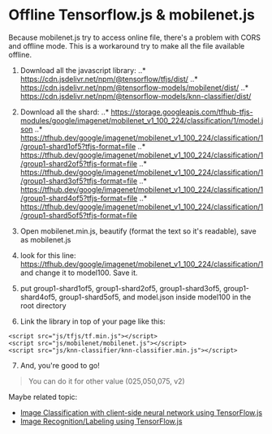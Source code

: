 # Offline Tensorflow.js & mobilenet.js
Because mobilenet.js try to access online file, there's a problem with CORS and offline mode.
This is a workaround try to make all the file available offline.

1. Download all the javascript library:
..* https://cdn.jsdelivr.net/npm/@tensorflow/tfjs/dist/
..* https://cdn.jsdelivr.net/npm/@tensorflow-models/mobilenet/dist/
..* https://cdn.jsdelivr.net/npm/@tensorflow-models/knn-classifier/dist/

2. Download all the shard:
..* https://storage.googleapis.com/tfhub-tfjs-modules/google/imagenet/mobilenet_v1_100_224/classification/1/model.json
..* https://tfhub.dev/google/imagenet/mobilenet_v1_100_224/classification/1/group1-shard1of5?tfjs-format=file
..* https://tfhub.dev/google/imagenet/mobilenet_v1_100_224/classification/1/group1-shard2of5?tfjs-format=file
..* https://tfhub.dev/google/imagenet/mobilenet_v1_100_224/classification/1/group1-shard3of5?tfjs-format=file
..* https://tfhub.dev/google/imagenet/mobilenet_v1_100_224/classification/1/group1-shard4of5?tfjs-format=file
..* https://tfhub.dev/google/imagenet/mobilenet_v1_100_224/classification/1/group1-shard5of5?tfjs-format=file

3. Open mobilenet.min.js, beautify (format the text so it's readable), save as mobilenet.js
4. look for this line: https://tfhub.dev/google/imagenet/mobilenet_v1_100_224/classification/1 and change it to model100. Save it.
5. put group1-shard1of5, group1-shard2of5, group1-shard3of5, group1-shard4of5, group1-shard5of5, and model.json inside model100 in the root directory
6. Link the library in top of your page like this:
```
<script src="js/tfjs/tf.min.js"></script>
<script src="js/mobilenet/mobilenet.js"></script>
<script src="js/knn-classifier/knn-classifier.min.js"></script>
```
7. And, you're good to go!

> You can do it for other value (025,050,075, v2)

Maybe related topic:
* [Image Classification with client-side neural network using TensorFlow.js](https://medium.com/agara-labs/image-classification-with-the-client-side-neural-network-using-tensorflow-js-8f94d3dc7c5c)
* [Image Recognition/Labeling using TensorFlow.js](https://stackoverflow.com/questions/54867308/image-recognition-labeling-using-tensorflow-js)